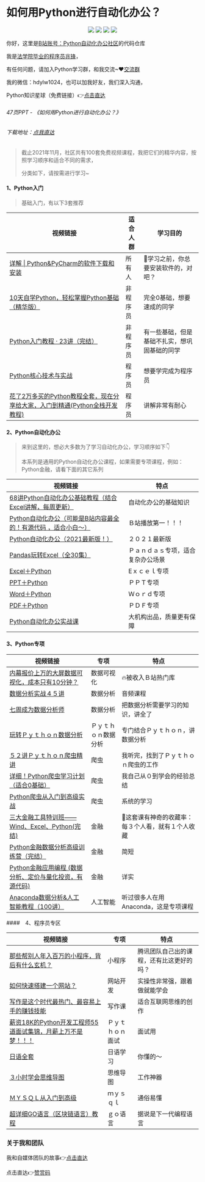 # 如何用Python进行自动化办公？

<div align="center">
    <a href="https://github.com/zhaofeng092/python_auto_office"> <img src="https://badgen.net/badge/Github/%E7%A8%8B%E5%BA%8F%E5%91%98?icon=github&color=red"></a>
    <a href="https://mp.weixin.qq.com/s/xkZSp3606rTPN_JbLT3hSQ"> <img src="https://badgen.net/badge/follow/%E5%85%AC%E4%BC%97%E5%8F%B7?icon=rss&color=green"></a>
    <a href="https://space.bilibili.com/259649365"> <img src="https://badgen.net/badge/pick/B%E7%AB%99?icon=dependabot&color=blue"></a>
    <a href="https://mp.weixin.qq.com/s/wx-JkgOUoJhb-7ZESxl93w"> <img src="https://badgen.net/badge/join/%E4%BA%A4%E6%B5%81%E7%BE%A4?icon=atom&color=yellow"></a>
</div>



你好，这里是[B站账号：Python自动化办公社区](https://space.bilibili.com/259649365)的代码仓库

我是[法学院毕业的程序员兆锋](https://mp.weixin.qq.com/mp/appmsgalbum?__biz=MzkyMzIwOTgzMA==&action=getalbum&album_id=1861970403066249218&scene=173&from_msgid=2247484814&from_itemidx=1&count=3&nolastread=1#wechat_redirect)，

有任何问题，请加入Python学习群，和我交流~❤[交流群](https://mp.weixin.qq.com/s/wx-JkgOUoJhb-7ZESxl93w)

我的微信：hdylw1024，也可以加我好友，我们深入沟通，

Python知识星球（免费链接）👉[点击直达](https://t.zsxq.com/I2fIiMf)



###### 47页PPT - 《如何用Python进行自动化办公？》

###### 下载地址：[点我直达](https://github.com/zhaofeng092/python_auto_office/tree/master/%E5%9B%A2%E9%98%9F%E5%85%AC%E4%BC%97%E5%8F%B7/Python%E8%87%AA%E5%8A%A8%E5%8C%96%E5%8A%9E%E5%85%AC%E7%A4%BE%E5%8C%BA/1109-PDF)





> 截止2021年11月，社区共有100套免费视频课程，我把它们的精华内容，按照学习顺序和适合不同的需求，
>
> 分类如下，请按需进行学习~

 ####  1、Python入门

> 基础入门，有以下3套推荐

| 视频链接                                                     | 适合人群 | 学习目的                                     |
| ------------------------------------------------------------ | -------- | -------------------------------------------- |
| [详解 \| Python&PyCharm的软件下载和安装](https://mp.weixin.qq.com/s/a0zoCo9DacvdpIoz1LEN3Q) | 所有人   | 🎯学习之前，你总要安装软件的，对吧？          |
| [10天自学Python，轻松掌握Python基础（精华版）](https://www.bilibili.com/video/BV1MM4y1G76j) | 非程序员 | 完全0基础，想要速成的同学                    |
| [Python入门教程 · 23讲（完结）](https://www.bilibili.com/video/BV17p4y1i7Vn) | 非程序员 | 有一些基础，但是基础不扎实，想巩固基础的同学 |
| [Python核心技术与实战](http://gk.link/a/10E3y)               | 程序员   | 想要学完成为程序员                           |
| [花了2万多买的Python教程全套，现在分享给大家，入门到精通(Python全栈开发教程)](https://www.acfun.cn/v/ac20463077) | 程序员   | 讲解非常有耐心                               |



#### 2、Python自动化办公

> 来到这里的，想必大多数为了学习自动化办公，学习顺序如下👇
>
> 本系列是通用的Python自动化办公课程，如果需要专项课程，例如：Python金融，请看下面的其它系列



| 视频链接                                                     | 特点                               |
| ------------------------------------------------------------ | ---------------------------------- |
| [68讲Python自动化办公基础教程（结合Excel讲解，每周更新）](https://www.bilibili.com/video/BV1f54y13741) | 自动化办公的基础知识               |
| [Python自动化办公（可能是B站内容最全的！有源代码 ，适合小白～）](https://www.bilibili.com/video/BV1y54y1i78U) | Ｂ站播放第一！！！                 |
| [Python自动化办公（2021最新版！）](https://www.bilibili.com/video/BV1wB4y1w7KV) | ２０２１最新版                     |
| [Pandas玩转Excel（全30集）](https://www.bilibili.com/video/BV1hk4y1C73S) | Ｐａｎｄａｓ专项，适合复杂办公场景 |
| [Excel＋Python](https://www.bilibili.com/video/BV1my4y1x7NQ) | Eｘｃｅｌ专项                      |
| [PPT＋Python](https://www.bilibili.com/video/BV1564y127Ws)   | ＰＰＴ专项                         |
| [ Word＋Python](https://www.bilibili.com/video/BV1hy4y187eQ) | Ｗｏｒｄ专项                       |
| [PDF＋Python](https://www.bilibili.com/video/BV18V411J7Cy)   | ＰＤＦ专项                         |
| [Python自动化办公实战课](http://gk.link/a/10E3B)             | 大机构出品，质量更有保障           |



#### 3、Python专项

| 视频链接                                                     |    专项  | 特点 |
| ------------------------------------------------------------ | ---- | ---- |
| [内幕报价上万的大屏数据可视化，成本只有10分钟？](https://www.bilibili.com/video/BV1Kz4y1r76w) | 数据可视化 | 🔥被收入Ｂ站热门库 |
| [数据分析实战４５讲](http://xima.tv/1_s0tMA6?_sonic=0) | 数据分析 | 音频课程 |
| [七周成为数据分析师](https://www.acfun.cn/v/ac19843284) | 数据分析 | 把数据分析需要学习的知识，讲全了 |
| [玩转Ｐｙｔｈｏｎ数据分析](https://t3.lagounews.com/yRD2RaRtsTC58) | Ｐｙｔｈｏｎ数据分析 | 专门结合Ｐｙｔｈｏｎ，讲数据分析 |
| [５２讲Ｐｙｔｈｏｎ爬虫精讲](https://mp.weixin.qq.com/s/dUpSxPgTRMGTb5T7-Ya9Ow) | 爬虫 | 我听完，找到了Ｐｙｔｈｏｎ爬虫的工作 |
| [详细！Python爬虫学习计划（适合0基础）](https://www.bilibili.com/video/BV15K411c7SZ) | 爬虫 | 我自己从０到学会的经验总结 |
| [Python爬虫从入门到高级实战](https://www.bilibili.com/video/BV1y54y1y74F) | 爬虫 | 系统的学习 |
| [三大金融工具特训班——Wind、Excel、Python(完结)](https://www.bilibili.com/video/BV16U4y1g7mS) | 金融 | 🐔这套课有神奇的收藏率：每３个人看，就有１个人收藏 |
| [Python金融数据分析高级训练营（完结）](https://www.bilibili.com/video/BV1Ut4y1i7wS) | 金融 | 简短 |
| [Python金融应用编程 (数据分析、定价与量化投资，有源代码)](https://www.bilibili.com/video/BV1bK4y1a7Rb) | 金融 | 详实 |
| [Anaconda数据分析&人工智能教程（100讲）](https://www.bilibili.com/video/BV1rU4y1u7og) | 人工智能 | 听过很多人在用Anaconda，这是专项课程 |



####　4、程序员专区

| 视频链接                                                     | 专项             | 特点                                     |
| ------------------------------------------------------------ | ---------------- | ---------------------------------------- |
| [那些帮别人年入百万的小程序，背后有什么玄机？](https://mp.weixin.qq.com/s/ytnPz-egQPsuI5vg0L0upg) | 小程序           | 腾讯团队自己出的课程，还有比这更好的吗？ |
| [如何快速搭建一个网站？](https://mp.weixin.qq.com/s/9jflDQOhOZpD1z5gXUZCLQ) | 网站开发         | 实操性非常强，跟着做就能学会             |
| [写作是这个时代最热门、最容易上手的赚钱技能](https://www.acfun.cn/v/ac30605250) | 写作课           | 适合互联网思维的创作                     |
| [薪资18K的Python开发工程师55道面试集锦，月薪上万不是梦！！！](https://www.acfun.cn/v/ac31404008) | Ｐｙｔｈｏｎ面试 | 面试用                                   |
| [日语全套](https://www.acfun.cn/v/ac16227831)                | 日语学习         | 你懂的～                                 |
| [３小时学会思维导图](https://www.acfun.cn/v/ac17223439)      | 思维导图         | 工作神器                                 |
| [ＭＹＳＱＬ从入门到高级](https://www.acfun.cn/v/ac20264942)  | ｍｙｓｑｌ       | 通俗易懂                                 |
| [超详细GO语言（区块链语言）教程](https://www.bilibili.com/video/BV1tz4y1R7GG) | ｇｏ语言         | 据说是下一代编程语言                     |



###  关于我和团队



我和自媒体团队的故事👉[点击直达](https://mp.weixin.qq.com/mp/appmsgalbum?__biz=MzkyMzIwOTgzMA==&action=getalbum&album_id=1861970403066249218&scene=173&from_msgid=2247484814&from_itemidx=1&count=3&nolastread=1#wechat_redirect)

点击直达👉[赞赏码](https://gitee.com/zhaofeng092/python_auto_office/blob/master/%E8%B4%A6%E5%8F%B7%E5%85%B1%E7%94%A8%E8%B5%84%E6%BA%90/image/%E5%BE%AE%E4%BF%A1%E6%94%B6%E6%AC%BE%E7%A0%81.jpg)